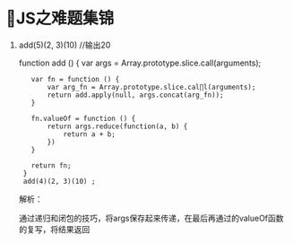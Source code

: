 # JS之难题集锦

1. add(5)(2, 3)(10) //输出20


      function add () {
          var args = Array.prototype.slice.call(arguments);

          var fn = function () {
              var arg_fn = Array.prototype.slice.cal∏l(arguments);
              return add.apply(null, args.concat(arg_fn));
          }

          fn.valueOf = function () {
              return args.reduce(function(a, b) {
                  return a + b;
              })
          }

          return fn;
        }
        add(4)(2, 3)(10) ;

    解析：

    通过递归和闭包的技巧，将args保存起来传递，在最后再通过的valueOf函数的复写，将结果返回